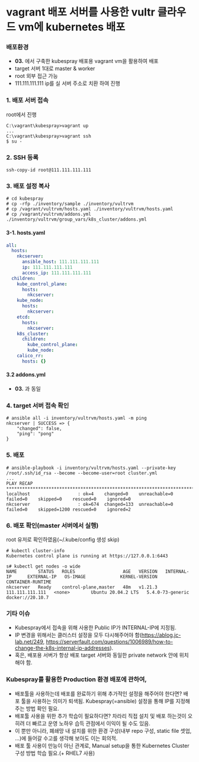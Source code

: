 vagrant 배포 서버를 사용한 vultr 클라우드 vm에 kubernetes 배포
====
### 배포환경
- **03.** 에서 구축한 kubespray 배포용 vagrant vm을 활용하여 배포
- target 서버 1대로 master & worker
- root 외부 접근 가능
- 111.111.111.111 ip를 실 서버 주소로 치환 하여 진행

### 1. 배포 서버 접속
root에서 진행
```
C:\vagrant\kubespray>vagrant up
...
C:\vagrant\kubespray>vagrant ssh
$ su -
```

### 2. SSH 등록
```
ssh-copy-id root@111.111.111.111
```

### 3. 배포 설정 복사
```
# cd kubespray
# cp -rfp ./inventory/sample ./inventory/vultrvm
# cp /vagrant/vultrvm/hosts.yaml ./inventory/vultrvm/hosts.yaml
# cp /vagrant/vultrvm/addons.yml ./inventory/vultrvm/group_vars/k8s_cluster/addons.yml
```

#### 3-1. hosts.yaml
```yaml
all:
  hosts:
    nkcserver:
      ansible_host: 111.111.111.111
      ip: 111.111.111.111
      access_ip: 111.111.111.111
  children:
    kube_control_plane:
      hosts:
        nkcserver:
    kube_node:
      hosts:
        nkcserver:
    etcd:
      hosts:
        nkcserver:
    k8s_cluster:
      children:
        kube_control_plane:
        kube_node:
    calico_rr:
      hosts: {}
```

#### 3.2 addons.yml
- **03.** 과 동일

### 4. target 서버 접속 확인
```
# ansible all -i inventory/vultrvm/hosts.yaml -m ping
nkcserver | SUCCESS => {
    "changed": false,
    "ping": "pong"
}
```

### 5. 배포
```
# ansible-playbook -i inventory/vultrvm/hosts.yaml --private-key /root/.ssh/id_rsa --become --become-user=root cluster.yml
...
PLAY RECAP *************************************************************************************************************
localhost                  : ok=4    changed=0    unreachable=0    failed=0    skipped=0    rescued=0    ignored=0
nkcserver                  : ok=674  changed=133  unreachable=0    failed=0    skipped=1200 rescued=0    ignored=2
```

### 6. 배포 확인(master 서버에서 실행)
root 유저로 확인하였음(~/.kube/config 생성 skip)
```
# kubectl cluster-info
Kubernetes control plane is running at https://127.0.0.1:6443

s# kubectl get nodes -o wide
NAME        STATUS   ROLES                  AGE   VERSION   INTERNAL-IP      EXTERNAL-IP   OS-IMAGE             KERNEL-VERSION     CONTAINER-RUNTIME
nkcserver   Ready    control-plane,master   48m   v1.21.3   111.111.111.111   <none>        Ubuntu 20.04.2 LTS   5.4.0-73-generic   docker://20.10.7
```

### 기타 이슈
- Kubespray에서 접속을 위해 사용한 Public IP가 INTERNAL-IP에 지정됨.
- IP 변경을 위해서는 클러스터 설정을 모두 다시해주어야 함(https://ablog.jc-lab.net/249, https://serverfault.com/questions/1006989/how-to-change-the-k8s-internal-ip-addresses).
- 혹은, 배포용 서버가 항상 배포 target 서버와 동일한 private network 안에 위치해야 함.

### Kubespray를 활용한 Production 환경 배포에 관하여,
- 배포툴을 사용하는데 배포를 완료하기 위해 추가적인 설정을 해주어야 한다면? 배포 툴을 사용하는 의미가 퇴색됨. Kubespray(=ansible) 설정을 통해 IP를 지정해주는 방법 확인 필요.
- 배포툴 사용을 위한 추가 학습이 필요하다면? 차라리 직접 설치 및 배포 하는것이 오히려 더 빠르고 운영 노하우 습득 관점에서 이익이 될 수도 있음.
- 이 뿐만 아니라, 폐쇄망 내 설치를 위한 환경 구성(내부 repo 구성, static file 셋업, ...)에 들어갈 수고를 생각해 보아도 이는 회의적.
- 배포 툴 사용이 만능이 아닌 관계로, Manual setup을 통한 Kubernetes Cluster 구성 방법 학습 필요.(+ RHEL7 사용)
